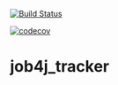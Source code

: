 [![Build Status](https://travis-ci.org/SergejBusch/job4j_tracker.svg?branch=master)](https://travis-ci.org/SergejBusch/job4j_tracker)

[![codecov](https://codecov.io/gh/SergejBusch/job4j_tracker/branch/master/graph/badge.svg)](https://codecov.io/gh/SergejBusch/job4j_tracker)

# job4j_tracker